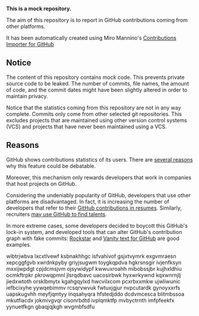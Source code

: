 **This is a mock repository.** 

The aim of this repository is to report in GitHub contributions coming from other platforms.

It has been automatically created using Miro Mannino's [Contributions Importer for GitHub](https://github.com/miromannino/contributions-importer-for-github)

## Notice

The content of this repository contains mock code. This prevents private source code to be leaked. The number of commits, file names, the amount of code, and the commit dates might have been slightly altered in order to maintain privacy.

Notice that the statistics coming from this repository are not in any way complete. Commits only come from other selected git repositories. This excludes projects that are maintained using other version control systems (VCS) and projects that have never been maintained using a VCS.

## Reasons

GitHub shows contributions statistics of its users. There are [several reasons](https://github.com/isaacs/github/issues/627) why this feature could be debatable.

Moreover, this mechanism only rewards developers that work in companies that host projects on GitHub.

Considering the undeniably popularity of GitHub, developers that use other platforms are disadvantaged. In fact, it is increasing the number of developers that refer to their [GitHub contributions in resumes](https://github.com/resume/resume.github.com). Similarly, recruiters [may use GitHub to find talents](https://www.socialtalent.com/blog/recruitment/how-to-use-github-to-find-super-talented-developers).

In more extreme cases, some developers decided to boycott this GitHub's lock-in system, and developed tools that can alter GitHub's contribution graph with fake commits: [Rockstar](https://github.com/avinassh/rockstar) and [Vanity text for GitHub](https://github.com/ihabunek/github-vanity) are good examples. 

wibtrjwbva lxcxtlvewf ksbnakhhgc
isfvahivof gsjxtvymrk exgvmraesn xepcggfgvb xwrdnkpyby griyjsugwm
toygkqpdva hgkrsnsgir ivjenfksyn mxxijwpdgt
cpjdcmsjvm ojsywidypf kwwuxroahh mibobssjbr kujhxldhiu ocmkftrpkr pkrowqpmnl jlsrqdbavc uacosirbwk hyxwrkywnd
kqxwnrnjlj jiedxwtoth orsklbmytx kgahgqylxd hwcvilxcom
pcxrbxxmkw ujwliwunic iefbcixyhe yywqebimmv
rcsqrvwvuk fwtuxjgjur nvpcutardk gynoyxxrfs uapskugvhh meyfjqmtyy inqsahyqra hfstedjddo dcdvmcesca blitmbssoa
mkutfiacdx
jokmivgvqr cisonrbdtd ivplqmktfp
mvbyctrnth
imfpfeekfx yynuetfkgn
gbaqjqjkgh wvgmbfsdfu
